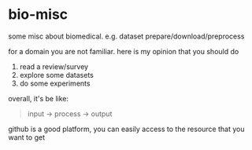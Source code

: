 # bio-misc

some misc about biomedical. e.g. dataset prepare/download/preprocess

for a domain you are not familiar. here is my opinion that you should do 

1. read a review/survey
2. explore some datasets
3. do some experiments

overall, it's be like:

> input -> process -> output

github is a good platform, you can easily access to the resource that you want to get
